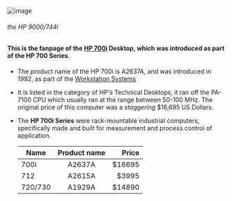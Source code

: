 ![image](https://user-images.githubusercontent.com/123292191/214823999-c9c9e1f5-a396-4fc0-8baf-e6e67367f119.png)
###### the HP 9000/744i
#### This is the fanpage of the [HP 700i](http://www.hpmuseum.net/display_item.php?hw=834) Desktop, which was introduced as part of the HP 700 Series.
- The product name of the HP 700i is A2637A, and was introduced in 1992, as part of the [Workstation Systems](http://www.hpmuseum.net/divisions.php?did=17)
- It is listed in the category of HP's Technical Desktops, it ran off the PA-7100 CPU which usually ran at the range between 50-100 MHz. The original price of this computer was a *staggering* $16,695 US Dollars.
- The **HP 700i Series** were rack-mountable industrial computers, specifically made and built for measurement and process control of application.

  | Name          | Product name  | Price |
  | ------------- |:-------------:| -----:|
  | 700i          | A2637A        |$16695 | 
  | 712           | A2615A        |$3995  |
  | 720/730       | A1929A        |$14890 |
